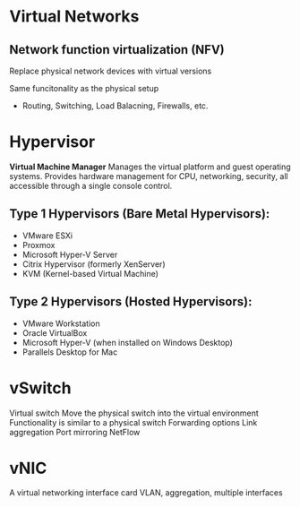 # Virtual Networks

## Network function virtualization (NFV)
Replace physical network devices with virtual versions

Same funcitonality as the physical setup
- Routing, Switching, Load Balacning, Firewalls, etc.

# Hypervisor

**Virtual Machine Manager**
Manages the virtual platform and guest operating systems. Provides hardware management for CPU, networking, security, all accessible through a single console control.

## Type 1 Hypervisors (Bare Metal Hypervisors):
- VMware ESXi
- Proxmox
- Microsoft Hyper-V Server
- Citrix Hypervisor (formerly XenServer)
- KVM (Kernel-based Virtual Machine)

## Type 2 Hypervisors (Hosted Hypervisors):
- VMware Workstation
- Oracle VirtualBox
- Microsoft Hyper-V (when installed on Windows Desktop)
- Parallels Desktop for Mac

# vSwitch
Virtual switch
Move the physical switch into the virtual environment
Functionality is similar to a physical switch
Forwarding options
Link aggregation
Port mirroring
NetFlow

# vNIC
A virtual networking interface card
VLAN, aggregation, multiple interfaces